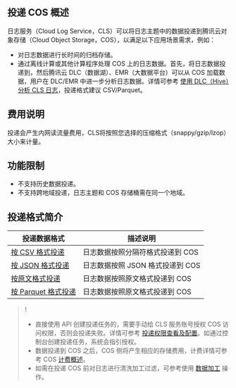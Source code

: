 ## 投递 COS 概述

日志服务（Cloud Log Service，CLS）可以将日志主题中的数据投递到腾讯云对象存储（Cloud Object Storage，COS），以满足以下应用场景需求，例如：
- 对日志数据进行长时间的归档存储。
- 通过离线计算或其他计算程序处理 COS 上的日志数据。首先，将日志数据投递到，然后腾讯云 DLC（数据湖）、EMR（大数据平台）可以从 COS 加载数据，用户在 DLC/EMR 中进一步分析日志数据。详情可参考 [使用 DLC（Hive）分析 CLS 日志](https://cloud.tencent.com/document/product/614/74783)，投递格式建议 CSV/Parquet。

## 费用说明

投递会产生内网读流量费用，CLS将按照您选择的压缩格式（snappy/gzip/lzop）大小来计量。

## 功能限制

- 不支持历史数据投递。
- 不支持跨地域投递，日志主题和 COS 存储桶需在同一个地域。

## 投递格式简介

| 投递数据格式                                                 | 描述说明                                |
| ------------------------------------------------------------ | --------------------------------------- |
| [按 CSV 格式投递](https://cloud.tencent.com/document/product/614/33814) | 日志数据按照分隔符格式投递到 COS |
| [按 JSON 格式投递](https://cloud.tencent.com/document/product/614/33815) | 日志数据按照 JSON 格式投递到 COS |
| [按原文格式投递](https://cloud.tencent.com/document/product/614/33816) | 日志数据按照原文格式投递到 COS   |
| [按 Parquet 格式投递](https://cloud.tencent.com/document/product/614/79389) |日志数据按照原文格式投递到 COS|    

>!
> - 直接使用 API 创建投递任务的，需要手动给 CLS 服务账号授权 COS 访问权限，否则会投递失败。详情可参考 [投递权限查看及配置](https://cloud.tencent.com/document/product/614/71623)。如通过控制台创建投递任务，系统会指引授权。
> - 数据投递到 COS 之后，COS 侧将产生相应的存储费用，计费详情可参考 COS [计费概述](https://cloud.tencent.com/document/product/436/16871)。
> - 如需在投递 COS 前对日志进行清洗加工过滤，可参考使用 [数据加工](https://cloud.tencent.com/document/product/614/71487) 操作。
> 
